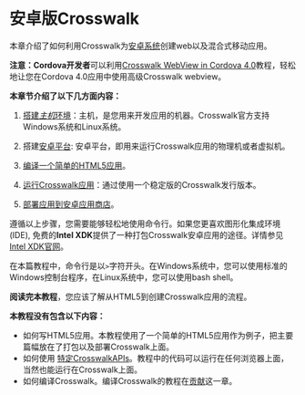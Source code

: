 # 安卓版Crosswalk

本章介绍了如何利用Crosswalk为[安卓系统](http://developer.android.com/index.html)创建web以及混合式移动应用。

<strong>注意：Cordova开发者</strong>可以利用[Crosswalk WebView in Cordova 4.0](/documentation/cordova_zh.html)教程，轻松地让您在Cordova 4.0应用中使用高级Crosswalk webview。

**本章节介绍了以下几方面内容：**

1.  [搭建*主机*环境](/documentation/android/system_setup.html)：主机，是您用来开发应用的机器。Crosswalk官方支持Windows系统和Linux系统。

2.  搭建[安卓平台](/documentation/android/android_target_setup.html): 安卓平台，即用来运行Crosswalk应用的物理机或者虚拟机。

3.  [编译一个简单的HTML5应用](/documentation/android/build_an_application.html)。

4.  [运行Crosswalk应用](/documentation/android/run_on_android.html)：通过使用一个稳定版的Crosswalk发行版本。

5.  [部署应用到安卓应用商店](/documentation/android/deploy_to_android_store.html)。

遵循以上步骤，您需要能够轻松地使用命令行。如果您更喜欢图形化集成环境(IDE), 免费的**Intel XDK**提供了一种打包Crosswalk安卓应用的途径。详情参见[Intel XDK官网](http://xdk-software.intel.com/)。

在本篇教程中，命令行是以`>`字符开头。在Windows系统中，您可以使用标准的Windows控制台程序，在Linux系统中，您可以使用bash shell。

**阅读完本教程**，您应该了解从HTML5到创建Crosswalk应用的流程。

**本教程没有包含以下内容：**

*   如何写HTML5应用。本教程使用了一个简单的HTML5应用作为例子，把主要篇幅放在了打包以及部署Crosswalk上面。
*   如何使用 [特定CrosswalkAPIs](/documentation/apis/web_apis.html#Experimental-APIs)。教程中的代码可以运行在任何浏览器上面，当然也能运行在Crosswalk上面。
*   如何编译Crosswalk。编译Crosswalk的教程在[贡献](/contribute)这一章。

